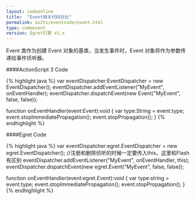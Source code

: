 ```yaml
---
layout: codeonline
title:  "Event相关代码对比"
permalink: as2ts/eventcode/event.html
type: codeevent
version: Egret引擎 v1.x
---
```


Event 类作为创建 Event 对象的基类，当发生事件时，Event 对象将作为参数传递给事件侦听器。

####ActionScript 3 Code

{% highlight java  %}
var eventDispatcher:EventDispatcher = new EventDispatcher();
eventDispatcher.addEventListener("MyEvent", onEventHandler);
eventDispatcher.dispatchEvent(new Event("MyEvent", false, false));
			
function onEventHandler(event:Event):void
{
    var type:String = event.type;
    event.stopImmediatePropagation();
    event.stopPropagation();
}
{% endhighlight %}

####Egret Code

{% highlight java  %}
var eventDispatcher:egret.EventDispatcher = new egret.EventDispatcher();
//注册和删除侦听的时候一定要传入this，这里和Flash有区别
eventDispatcher.addEventListener("MyEvent", onEventHandler, this);
eventDispatcher.dispatchEvent(new egret.Event("MyEvent", false, false));

function onEventHandler(event:egret.Event):void
{
    var type:string = event.type;
    event.stopImmediatePropagation();
    event.stopPropagation();
}
{% endhighlight %}